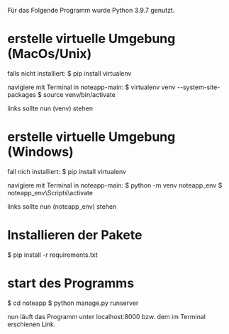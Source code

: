 Für das Folgende Programm wurde Python 3.9.7 genutzt.

# erstelle virtuelle Umgebung (MacOs/Unix)
falls nicht installiert:
$ pip install virtualenv

navigiere mit Terminal in noteapp-main:
$ virtualenv venv --system-site-packages
$ source venv/bin/activate

links sollte nun (venv) stehen

# erstelle virtuelle Umgebung (Windows)

fall nich installiert:
$ pip install virtualenv

navigiere mit Terminal in noteapp-main:
$ python -m venv noteapp_env
$ noteapp_env\Scripts\activate

links sollte nun (noteapp_env) stehen

# Installieren der Pakete
$ pip install -r requirements.txt

# start des Programms
$ cd noteapp
$ python manage.py runserver

nun läuft das  Programm unter localhost:8000 bzw. dem im Terminal erschienen Link.
